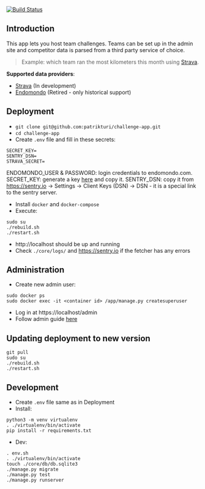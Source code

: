 [![Build Status](https://dev.azure.com/patrikturi/endomondo-team-challenge/_apis/build/status/patrikturi.endomondo-team-challenge?branchName=master)](https://dev.azure.com/patrikturi/endomondo-team-challenge/_build/latest?definitionId=3&branchName=master)

## Introduction

This app lets you host team challenges. Teams can be set up in the admin site and competitor data is parsed from a third party service of choice.

> Example: which team ran the most kilometers this month using [Strava](https://strava.com).

**Supported data providers**:
* [Strava](https://strava.com) (In development)
* [Endomondo](http://endomondo.com) (Retired - only historical support)

## Deployment

* `git clone git@github.com:patrikturi/challenge-app.git`
* `cd challenge-app`
* Create `.env` file and fill in these secrets:
```
SECRET_KEY=
SENTRY_DSN=
STRAVA_SECRET=
```
ENDOMONDO_USER & PASSWORD: login credentials to endomondo.com. SECRET_KEY: generate a key [here](https://miniwebtool.com/django-secret-key-generator/) and copy it. SENTRY_DSN: copy it from https://sentry.io -> Settings -> Client Keys (DSN) -> DSN - it is a special link to the sentry server.
* Install `docker` and `docker-compose`
* Execute:
```
sudo su
./rebuild.sh
./restart.sh
```
* http://localhost should be up and running
* Check `./core/logs/` and https://sentry.io if the fetcher has any errors

## Administration

* Create new admin user:
```
sudo docker ps
sudo docker exec -it <container id> /app/manage.py createsuperuser
```
* Log in at https://localhost/admin
* Follow admin guide [here](docs/admin-guide.md)

## Updating deployment to new version

```
git pull
sudo su
./rebuild.sh
./restart.sh
```

## Development
* Create `.env` file same as in Deployment
* Install:
```
python3 -m venv virtualenv
. ./virtualenv/bin/activate
pip install -r requirements.txt
```
* Dev:
```
. env.sh
. ./virtualenv/bin/activate
touch ./core/db/db.sqlite3
./manage.py migrate
./manage.py test
./manage.py runserver
```
